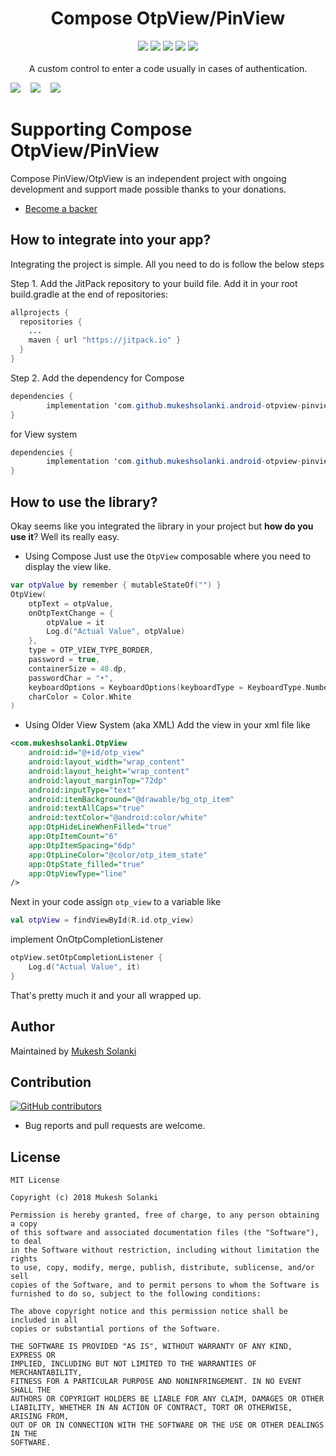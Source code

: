 <h1 align="center">Compose OtpView/PinView</h1>
<p align="center">
  <a href="https://www.codacy.com/app/mukeshsolanki/android-otpview-pinview?utm_source=github.com&amp;utm_medium=referral&amp;utm_content=mukeshsolanki/android-otpview-pinview&amp;utm_campaign=Badge_Grade"><img src="https://api.codacy.com/project/badge/Grade/ea98277d42924a09b5ae9daa5d10e424"/></a>
  <a href="https://jitpack.io/#mukeshsolanki/android-otpview-pinview"> <img src="https://jitpack.io/v/mukeshsolanki/android-otpview-pinview/month.svg" /></a>
  <a href="https://jitpack.io/#mukeshsolanki/android-otpview-pinview"> <img src="https://jitpack.io/v/mukeshsolanki/android-otpview-pinview.svg" /></a>
  <a href="https://github.com/mukeshsolanki/android-otpview-pinview/actions"> <img src="https://github.com/mukeshsolanki/android-otpview-pinview/workflows/Build/badge.svg" /></a>
  <a href="https://opensource.org/licenses/MIT"><img src="https://img.shields.io/badge/License-MIT-blue.svg"/></a>
  <br /><br />
    A custom control to enter a code usually in cases of authentication.
</p>

<img src="https://raw.githubusercontent.com/mukeshsolanki/android-otpview-pinview/main/screenshots/ss1.png"/> &nbsp;&nbsp;
<img src="https://raw.githubusercontent.com/mukeshsolanki/android-otpview-pinview/main/screenshots/ss2.png" /> &nbsp;&nbsp;
<img src="https://raw.githubusercontent.com/mukeshsolanki/android-otpview-pinview/main/screenshots/ss3.png" /> &nbsp;&nbsp;

# Supporting Compose OtpView/PinView

Compose PinView/OtpView is an independent project with ongoing development and support made possible thanks to your donations.
- [Become a backer](https://www.paypal.me/mukeshsolanki)

## How to integrate into your app?
Integrating the project is simple. All you need to do is follow the below steps

Step 1. Add the JitPack repository to your build file. Add it in your root build.gradle at the end of repositories:

```java
allprojects {
  repositories {
    ...
    maven { url "https://jitpack.io" }
  }
}
```
Step 2. Add the dependency
for Compose
```java
dependencies {
        implementation 'com.github.mukeshsolanki.android-otpview-pinview:otpview-compose:3.1.0'
}
```

for View system
```java
dependencies {
        implementation 'com.github.mukeshsolanki.android-otpview-pinview:otpview:3.1.0'
}
```

## How to use the library?
Okay seems like you integrated the library in your project but **how do you use it**? Well its really easy.
- Using Compose
Just use the `OtpView` composable where you need to display the view like.
```kotlin
var otpValue by remember { mutableStateOf("") }
OtpView(
    otpText = otpValue,
    onOtpTextChange = {
        otpValue = it
        Log.d("Actual Value", otpValue)
    },
    type = OTP_VIEW_TYPE_BORDER,
    password = true,
    containerSize = 48.dp,
    passwordChar = "•",
    keyboardOptions = KeyboardOptions(keyboardType = KeyboardType.Number),
    charColor = Color.White
)
```
- Using Older View System (aka XML)
Add the view in your xml file like
```xml
<com.mukeshsolanki.OtpView
    android:id="@+id/otp_view"
    android:layout_width="wrap_content"
    android:layout_height="wrap_content"
    android:layout_marginTop="72dp"
    android:inputType="text"
    android:itemBackground="@drawable/bg_otp_item"
    android:textAllCaps="true"
    android:textColor="@android:color/white"
    app:OtpHideLineWhenFilled="true"
    app:OtpItemCount="6"
    app:OtpItemSpacing="6dp"
    app:OtpLineColor="@color/otp_item_state"
    app:OtpState_filled="true"
    app:OtpViewType="line"
/>
```
Next in your code assign `otp_view` to a variable like
```kotlin
val otpView = findViewById(R.id.otp_view)
```
implement OnOtpCompletionListener
```kotlin
otpView.setOtpCompletionListener {
    Log.d("Actual Value", it)
}
```
That's pretty much it and your all wrapped up.

## Author
Maintained by [Mukesh Solanki](https://www.github.com/mukeshsolanki)

## Contribution
[![GitHub contributors](https://img.shields.io/github/contributors/mukeshsolanki/android-otpview-pinview.svg)](https://github.com/mukeshsolanki/android-otpview-pinview/graphs/contributors)

* Bug reports and pull requests are welcome.

## License
```
MIT License

Copyright (c) 2018 Mukesh Solanki

Permission is hereby granted, free of charge, to any person obtaining a copy
of this software and associated documentation files (the "Software"), to deal
in the Software without restriction, including without limitation the rights
to use, copy, modify, merge, publish, distribute, sublicense, and/or sell
copies of the Software, and to permit persons to whom the Software is
furnished to do so, subject to the following conditions:

The above copyright notice and this permission notice shall be included in all
copies or substantial portions of the Software.

THE SOFTWARE IS PROVIDED "AS IS", WITHOUT WARRANTY OF ANY KIND, EXPRESS OR
IMPLIED, INCLUDING BUT NOT LIMITED TO THE WARRANTIES OF MERCHANTABILITY,
FITNESS FOR A PARTICULAR PURPOSE AND NONINFRINGEMENT. IN NO EVENT SHALL THE
AUTHORS OR COPYRIGHT HOLDERS BE LIABLE FOR ANY CLAIM, DAMAGES OR OTHER
LIABILITY, WHETHER IN AN ACTION OF CONTRACT, TORT OR OTHERWISE, ARISING FROM,
OUT OF OR IN CONNECTION WITH THE SOFTWARE OR THE USE OR OTHER DEALINGS IN THE
SOFTWARE.
```
